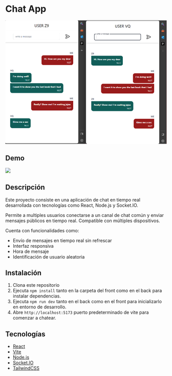 # Chat App

![imagen](chatAppScreenchot.png)

## Demo

<img src="https://media.giphy.com/media/v1.Y2lkPTc5MGI3NjExY2s2NDlxYnh0a2MwcDVucmJja2o5OTQ2amhwcGtnbDVvOHh2dXJjdiZlcD12MV9pbnRlcm5hbF9naWZfYnlfaWQmY3Q9Zw/gbtU9BgF4MFuy54wIA/giphy.gif" width="1000">

## Descripción

Este proyecto consiste en una aplicación de chat en tiempo real desarrollada con tecnologías como React, Node.js y Socket.IO.

Permite a multiples usuarios conectarse a un canal de chat común y enviar mensajes públicos en tiempo real. Compatible con múltiples dispositivos.

Cuenta con funcionalidades como:

- Envío de mensajes en tiempo real sin refrescar
- Interfaz responsiva
- Hora de mensaje
- Identificación de usuario aleatoria

## Instalación

1. Clona este repositorio
2. Ejecuta `npm install` tanto en la carpeta del front como en el back para instalar dependencias.
3. Ejecuta `npm run dev` tanto en el back como en el front para inicializarlo en entorno de desarrollo.
4. Abre `http://localhost:5173` puerto predeterminado de vite para comenzar a chatear.

## Tecnologías

- [React](https://reactjs.org/)
- [Vite](https://vitejs.dev/)
- [Node.js](https://nodejs.org/es/)
- [Socket.IO](https://socket.io/)
- [TailwindCSS](https://tailwindcss.com/)
